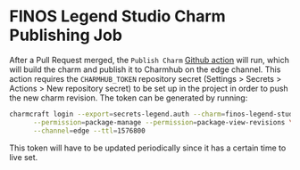 # FINOS Legend Studio Charm Publishing Job

After a Pull Request merged, the ``Publish Charm`` [Github action](../.github/workflows/publish.yaml) will run, which will build the charm and publish it to Charmhub on the edge channel. This action requires the ``CHARMHUB_TOKEN`` repository secret (Settings > Secrets > Actions > New repository secret) to be set up in the project in order to push the new charm revision. The token can be generated by running:

```bash
charmcraft login --export=secrets-legend.auth --charm=finos-legend-studio-k8s \
      --permission=package-manage --permission=package-view-revisions \
      --channel=edge --ttl=1576800
```

This token will have to be updated periodically since it has a certain time to live set.

